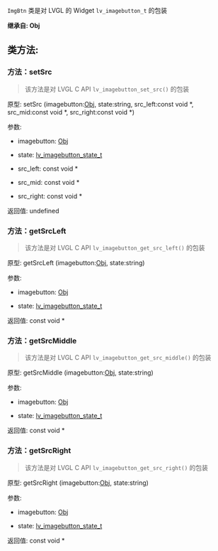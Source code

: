 `ImgBtn` 类是对 LVGL 的 Widget `lv_imagebutton_t` 的包装

**继承自: Obj**

## 类方法:



### 方法：setSrc

> 该方法是对 LVGL C API `lv_imagebutton_set_src()` 的包装

原型: setSrc (imagebutton:[Obj](../Obj), state:string, src_left:const void *, src_mid:const void *, src_right:const void *)

参数:

* imagebutton: [Obj](../Obj)

* state: [lv_imagebutton_state_t](../const/#lv_imagebutton_state_t)

* src_left: const void *

* src_mid: const void *

* src_right: const void *

返回值:
undefined



### 方法：getSrcLeft

> 该方法是对 LVGL C API `lv_imagebutton_get_src_left()` 的包装

原型: getSrcLeft (imagebutton:[Obj](../Obj), state:string)

参数:

* imagebutton: [Obj](../Obj)

* state: [lv_imagebutton_state_t](../const/#lv_imagebutton_state_t)

返回值:
const void *



### 方法：getSrcMiddle

> 该方法是对 LVGL C API `lv_imagebutton_get_src_middle()` 的包装

原型: getSrcMiddle (imagebutton:[Obj](../Obj), state:string)

参数:

* imagebutton: [Obj](../Obj)

* state: [lv_imagebutton_state_t](../const/#lv_imagebutton_state_t)

返回值:
const void *



### 方法：getSrcRight

> 该方法是对 LVGL C API `lv_imagebutton_get_src_right()` 的包装

原型: getSrcRight (imagebutton:[Obj](../Obj), state:string)

参数:

* imagebutton: [Obj](../Obj)

* state: [lv_imagebutton_state_t](../const/#lv_imagebutton_state_t)

返回值:
const void *


